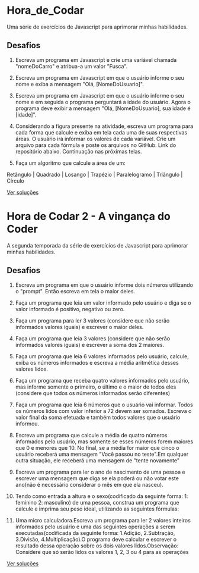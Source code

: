 # Hora_de_Codar
Uma série de exercícios de Javascript para aprimorar minhas habilidades.

## Desafios
1. Escreva um programa em Javascript e crie uma variável chamada "nomeDoCarro" e atribua-a um valor "Fusca".

2. Escreva um programa em Javascript em que o usuário informe o seu nome e exiba a mensagem "Olá, [NomeDoUsuario]".

3. Escreva um programa em Javascript em que o usuário informe o seu nome e em seguida o programa perguntará a idade do usuário. Agora o programa deve exibir a mensagem "Olá, [NomeDoUsuario], sua idade é [idade]".

4. Considerando a figura presente na atividade, escreva um programa para cada forma que calcule e exiba em tela cada uma de suas respectivas áreas. O usuário irá informar os valores de cada variável. Crie um arquivo para cada fórmula e poste os  arquivos no GitHub. Link do repositório abaixo. Continuação nas próximas telas.

5. Faça um algoritmo que calcule a área de um:

Retângulo | Quadrado | Losango | Trapézio | Paralelogramo | Triângulo | Círculo

[Ver soluções](https://github.com/DiSouzaDev/Hora_de_Codar/blob/main/Hora_de_Codar/script.js)

# Hora de Codar 2 - A vingança do Coder
A segunda temporada da série de exercícios de Javascript para aprimorar minhas habilidades.

## Desafios

1. Escreva um programa em que o usuário informe dois números utilizando o "prompt". Então escreva em tela o maior deles.

2. Faça um programa que leia um valor informado pelo usuário e diga se o valor informado é positivo, negativo ou zero.

3. Faça um programa para ler 3 valores (considere que não serão informados valores iguais) e escrever o maior deles.

4. Faça um programa que leia  3 valores (considere que não serão informados valores iguais) e escrever a soma dos 2 maiores.

5.  Faça um programa que leia 6 valores informados pelo usuário, calcule, exiba os números informados e escreva a média aritmética desses valores lidos.

6. Faça um programa que receba quatro valores informados pelo usuário, mas informe somente o primeiro, o último e o maior de todos eles (considere que todos os números informados serão diferentes)

7. Faça um programa que leia 6 números que o usuário vai informar. Todos os números lidos com valor inferior a 72 devem ser somados. Escreva o valor final da soma efetuada e também todos valores que o usuário informou.

8. Escreva um programa que calcule a média de quatro números informados pelo usuário, mas somente se esses números forem maiores que 0 e menores que 10. No final, se a média for maior que cinco o usuário receberá uma mensagem "Você passou no teste".Em qualquer outra situação, ele receberá uma mensagem de "tente novamente"

9. Escreva um programa para ler o ano de nascimento de uma pessoa e escrever uma mensagem que diga se ela poderá ou não votar este ano(não é necessário considerar o mês em que ela nasceu).

10. Tendo como entrada a altura e o sexo(codificado da seguinte forma: 1: feminino 2: masculino) de uma pessoa, construa um programa que calcule e imprima seu peso ideal, utilizando as seguintes fórmulas:

11. Uma micro calculadora.Escreva um programa para ler 2 valores inteiros informados pelo usuário e uma das seguintes operações a serem executadas(codificada da seguinte forma: 1.Adição, 2.Subtração, 3.Divisão, 4.Multiplicação).O programa deve calcular e escrever o resultado dessa operação sobre os dois valores lidos.Observação: Considere que só serão lidos os valores 1, 2, 3 ou 4 para as operações

[Ver soluções](https://github.com/DiSouzaDev/Hora_de_Codar/blob/main/Hora_de_Codar_2/script.js)
